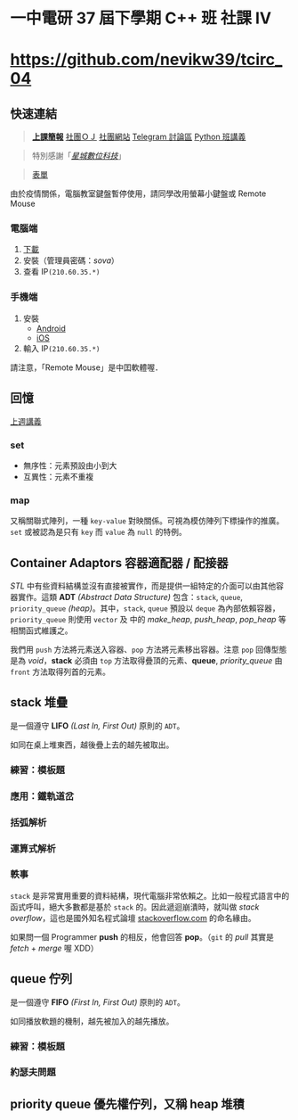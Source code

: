 # 一中電研 37 屆下學期 C++ 班 社課 Ⅳ
# https://github.com/nevikw39/tcirc_04

## 快速連結

> **[上課簡報]()**
> [社團ＯＪ](https://judge.tcirc.tw)
> [社團網站](https://tcirc.tw)
> [Telegram 討論區](https://t.me/joinchat/KUNytVBKySskb35M4TdOig)
> [Python 班講義](https://hackmd.io/@RucKuo/Circ-Python)

> 特別感謝「*[星城數位科技](http://xincastle.com/)*」

> [表單](https://s.bentley.taipei/form)

由於疫情關係，電腦教室鍵盤暫停使用，請同學改用螢幕小鍵盤或 Remote Mouse

### 電腦端

1. [下載](https://www.remotemouse.net/downloads/RemoteMouse.exe)
2. 安裝（管理員密碼：*sova*）
3. 查看 IP`(210.60.35.*)`

### 手機端

1. 安裝
    - [Android](https://play.google.com/store/apps/details?id=com.hungrybolo.remotemouseandroid)
    - [iOS](https://itunes.apple.com/app/id385894596?mt=8)
2. 輸入 IP`(210.60.35.*)`

請注意，「Remote Mouse」是中囯軟體喔．

## 回憶

[上週講義](https://github.com/nevikw39/tcirc_03)

### set

- 無序性：元素預設由小到大
- 互異性：元素不重複

### map

又稱關聯式陣列，一種 `key-value` 對映關係。可視為模仿陣列下標操作的推廣。`set` 或被認為是只有 `key` 而 `value` 為 `null` 的特例。

## Container Adaptors 容器適配器 / 配接器

*STL* 中有些資料結構並沒有直接被實作，而是提供一組特定的介面可以由其他容器實作。這類 __ADT__ *(Abstract Data Structure)* 包含：`stack`, `queue`, `priority_queue` *(heap)*。其中，`stack`, `queue` 預設以 `deque` 為內部依賴容器，`priority_queue` 則使用 `vector` 及 __<algorithm>__ 中的 *make_heap*, *push_heap*, *pop_heap* 等相關函式維護之。

我們用 `push` 方法將元素送入容器、`pop` 方法將元素移出容器。注意 `pop` 回傳型態是為 *void*，__stack__ 必須由 `top` 方法取得疊頂的元素、__queue__, *priority_queue* 由 `front` 方法取得列首的元素。

## stack 堆疊

是一個遵守 __LIFO__ *(Last In, First Out)* 原則的 `ADT`。

如同在桌上堆東西，越後疊上去的越先被取出。

### 練習：模板題

### 應用：鐵軌道岔

### 括弧解析

### 運算式解析

### 軼事

`stack` 是非常實用重要的資料結構，現代電腦非常依賴之。比如一般程式語言中的函式呼叫，絕大多數都是基於 `stack` 的。因此遞迴崩潰時，就叫做 *stack overflow*，這也是國外知名程式論壇 [stackoverflow.com](https://stackoverflow.com/) 的命名緣由。

如果問一個 Programmer __push__ 的相反，他會回答 __pop__。（`git` 的 *pull* 其實是 *fetch* + *merge* 喔 XDD）

## queue 佇列

是一個遵守 __FIFO__ *(First In, First Out)* 原則的 `ADT`。

如同播放軟題的機制，越先被加入的越先播放。

### 練習：模板題

### 約瑟夫問題

## priority queue 優先權佇列，又稱 heap 堆積
